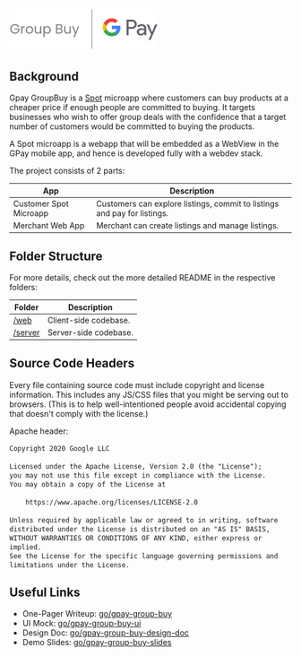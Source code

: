# ![GPay Group Buy](docs/assets/brand.png)

## Background

Gpay GroupBuy is a [Spot](https://developers.google.com/pay/spot) microapp where
customers can buy products at a cheaper price if enough people are committed to buying.
It targets businesses who wish to offer group deals with the confidence that a target
number of customers would be committed to buying the products.

A Spot microapp is a webapp that will be embedded as a WebView in the GPay mobile app,
and hence is developed fully with a webdev stack.

The project consists of 2 parts:

| App                    | Description                                                              |
|------------------------|--------------------------------------------------------------------------|
| Customer Spot Microapp | Customers can explore listings, commit to listings and pay for listings. |
| Merchant Web App       | Merchant can create listings and manage listings.                        |


## Folder Structure

For more details, check out the more detailed README in the respective folders:

| Folder             | Description           |
|--------------------|-----------------------|
| [/web](/web)       | Client-side codebase. |
| [/server](/server) | Server-side codebase. |

## Source Code Headers

Every file containing source code must include copyright and license
information. This includes any JS/CSS files that you might be serving out to
browsers. (This is to help well-intentioned people avoid accidental copying that
doesn't comply with the license.)

Apache header:

    Copyright 2020 Google LLC

    Licensed under the Apache License, Version 2.0 (the "License");
    you may not use this file except in compliance with the License.
    You may obtain a copy of the License at

        https://www.apache.org/licenses/LICENSE-2.0

    Unless required by applicable law or agreed to in writing, software
    distributed under the License is distributed on an "AS IS" BASIS,
    WITHOUT WARRANTIES OR CONDITIONS OF ANY KIND, either express or implied.
    See the License for the specific language governing permissions and
    limitations under the License.

## Useful Links

- One-Pager Writeup: [go/gpay-group-buy](http://go/gpay-group-buy)
- UI Mock: [go/gpay-group-buy-ui](http://go/gpay-group-buy-ui)
- Design Doc: [go/gpay-group-buy-design-doc](http://go/gpay-group-buy-design-doc)
- Demo Slides: [go/gpay-group-buy-slides](http://go/gpay-group-buy-slides)

